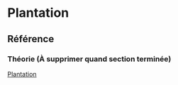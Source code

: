 # Plantation


## Référence 

### Théorie (À supprimer quand section terminée)
[Plantation](https://tim-montmorency.com/582523-gestion/#/contenus/3_planification/20_plantation/)